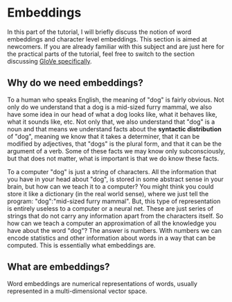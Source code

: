 # Embeddings
In this part of the tutorial, I will briefly discuss the notion of word embeddings and character level embeddings. This section is aimed at newcomers. If you are already familiar with this subject and are just here for the practical parts of the tutorial, feel free to switch to the section discussing [GloVe specifically](about_glove.md).

## Why do we need embeddings?

To a human who speaks English, the meaning of "dog" is fairly obvious. Not only do we understand that a dog is a mid-sized furry mammal, we also have some idea in our head of what a dog looks like, what it behaves like, what it sounds like, etc. Not only that, we also understand that "dog" is a noun and that means we understand facts about the __syntactic distribution__ of "dog", meaning we know that it takes a determiner, that it can be modified by adjectives, that "dogs" is the plural form, and that it can be the argument of a verb. Some of these facts we may know only subconsciously, but that does not matter, what is important is that we do know these facts.

To a computer "dog" is just a string of characters. All the information that you have in your head about "dog", is stored in some abstract sense in your brain, but how can we teach it to a computer? You might think you could store it like a dictionary (in the real world sense), where we just tell the program: "dog":"mid-sized furry mammal". But, this type of representation is entirely useless to a computer or a neural net. These are just series of strings that do not carry any information apart from the characters itself. So how can we teach a computer an approximation of all the knowledge you have about the word "dog"? The answer is numbers. With numbers we can encode statistics and other information about words in a way that can be computed. This is essentially what embeddings are.

## What are embeddings?

Word embeddings are numerical representations of words, usually represented in a multi-dimensional vector space. 
